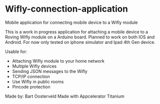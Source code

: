 Wifly-connection-application
============================

Mobile application for connecting mobile device to a Wifly module

This is a work in progress application for attaching a mobile device to a Roving Wifly module on a Arduino board.
Planned to work on both IOS and Android. For now only tested on iphone simulator and Ipad 4th Gen device.

Usable for:
- Attaching Wifly module to your home network
- Multiple Wifly devices
- Sending JSON messages to the Wifly
- TCP/IP connection
- Use Wifly in public rooms
- Pincode protection

Made by: Bart Oosterveld
Made with Appcelerator Titanium


